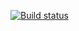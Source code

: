 [![Build status](https://ci.appveyor.com/api/projects/status/7mxbattx8gfbxk68?svg=true)](https://ci.appveyor.com/project/elakovnick24/aqa-homework-2-2)